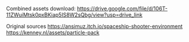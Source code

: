Combined assets download:
https://drive.google.com/file/d/106T-11ZWuiMtsk0pxBKiap5IS8W2sQbg/view?usp=drive_link

Original sources
https://ansimuz.itch.io/spaceship-shooter-environment
https://kenney.nl/assets/particle-pack